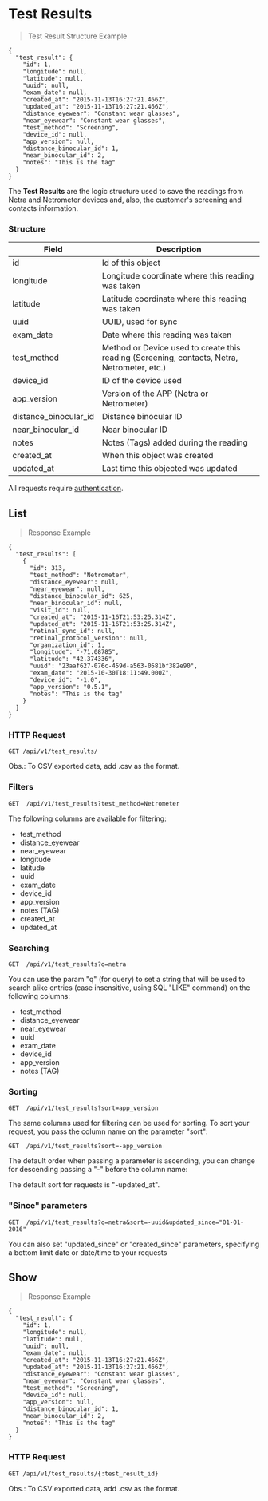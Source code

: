# Test Results

> Test Result Structure Example

````
{
  "test_result": {
    "id": 1,
    "longitude": null,
    "latitude": null,
    "uuid": null,
    "exam_date": null,
    "created_at": "2015-11-13T16:27:21.466Z",
    "updated_at": "2015-11-13T16:27:21.466Z",
    "distance_eyewear": "Constant wear glasses",
    "near_eyewear": "Constant wear glasses",
    "test_method": "Screening",
    "device_id": null,
    "app_version": null,
    "distance_binocular_id": 1,
    "near_binocular_id": 2,
    "notes": "This is the tag"
  }
}
````

The **Test Results** are the logic structure used to save the readings from Netra and Netrometer devices and, also, the customer's screening and contacts information.

### Structure

Field             | Description
----------------- | -------------------------------------------------------------------------------
id                | Id of this object
longitude         | Longitude coordinate where this reading was taken
latitude          | Latitude coordinate where this reading was taken
uuid              | UUID, used for sync
exam_date         | Date where this reading was taken
test_method       | Method or Device used to create this reading (Screening, contacts, Netra, Netrometer, etc.)
device_id         | ID of the device used
app_version       | Version of the APP (Netra or Netrometer)
distance_binocular_id | Distance binocular ID
near_binocular_id | Near binocular ID
notes             | Notes (Tags) added during the reading
created_at        | When this object was created
updated_at        | Last time this objected was updated

<aside class="warn">
All requests require <a href="#basic-authentication">authentication</a>.
</aside>

## List

> Response Example 

````
{
  "test_results": [
    {
      "id": 313,
      "test_method": "Netrometer",
      "distance_eyewear": null,
      "near_eyewear": null,
      "distance_binocular_id": 625,
      "near_binocular_id": null,
      "visit_id": null,
      "created_at": "2015-11-16T21:53:25.314Z",
      "updated_at": "2015-11-16T21:53:25.314Z",
      "retinal_sync_id": null,
      "retinal_protocol_version": null,
      "organization_id": 1,
      "longitude": "-71.08785",
      "latitude": "42.374336",
      "uuid": "23aaf627-076c-459d-a563-0581bf382e90",
      "exam_date": "2015-10-30T18:11:49.000Z",
      "device_id": "-1.0",
      "app_version": "0.5.1",
      "notes": "This is the tag"
    }
  ]
}
````

### HTTP Request

`GET /api/v1/test_results/`

Obs.: To CSV exported data, add .csv as the format.


### Filters

`GET  /api/v1/test_results?test_method=Netrometer`

The following columns are available for filtering: 

* test_method
* distance_eyewear
* near_eyewear
* longitude
* latitude
* uuid
* exam_date
* device_id
* app_version
* notes (TAG)
* created_at
* updated_at

### Searching

`GET  /api/v1/test_results?q=netra`

You can use the param "q" (for query) to set a string that will be used to search alike entries (case insensitive, using SQL "LIKE" command) on the following columns:

* test_method
* distance_eyewear
* near_eyewear
* uuid
* exam_date
* device_id
* app_version
* notes (TAG)

### Sorting

`GET  /api/v1/test_results?sort=app_version`

The same columns used for filtering can be used for sorting. To sort your request, you pass the column name on the parameter "sort":

`GET  /api/v1/test_results?sort=-app_version`

The default order when passing a parameter is ascending, you can change for descending passing a "-" before the column name:

The default sort for requests is "-updated_at".

### "Since" parameters

`GET  /api/v1/test_results?q=netra&sort=-uuid&updated_since="01-01-2016"`

You can also set "updated_since" or "created_since" parameters, specifying a bottom limit date or date/time to your requests

## Show

> Response Example 

````
{
  "test_result": {
    "id": 1,
    "longitude": null,
    "latitude": null,
    "uuid": null,
    "exam_date": null,
    "created_at": "2015-11-13T16:27:21.466Z",
    "updated_at": "2015-11-13T16:27:21.466Z",
    "distance_eyewear": "Constant wear glasses",
    "near_eyewear": "Constant wear glasses",
    "test_method": "Screening",
    "device_id": null,
    "app_version": null,
    "distance_binocular_id": 1,
    "near_binocular_id": 2,
    "notes": "This is the tag"
  }
}
````

### HTTP Request

`GET /api/v1/test_results/{:test_result_id}`

Obs.: To CSV exported data, add .csv as the format.
